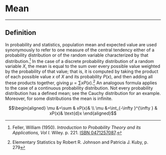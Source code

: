 # Mean
___
## Definition

In probability and statistics, population mean and expected value are used synonymously to refer to one measure of the central tendency either of a probability distribution or of the random variable characterized by that distribution.[^1] In the case of a discrete probability distribution of a random variable $X$, the mean is equal to the sum over every possible value weighted by the probability of that value; that is, it is computed by taking the product of each possible value $x$ of $X$ and its probability $P(x)$, and then adding all these products together, giving  $\mu =\sum xP(x)$.[^2] An analogous formula applies to the case of a continuous probability distribution. Not every probability distribution has a defined mean; see the Cauchy distribution for an example. Moreover, for some distributions the mean is infinite.




$$\begin{aligned}
   \mu &=\sum & xP(x)& \\
   \mu &=\int_{-\infty }^{\infty } & xP(x)& \text{d}x
\end{aligned}$$



[^1]: Feller, William (1950). *Introduction to Probability Theory and its Applications, Vol I.* Wiley. p. 221. [ISBN 0471257087](https://www.amazon.com/s?search-alias=stripbooks&field-isbn=0471257087).
[^2]:Elementary Statistics by Robert R. Johnson and Patricia J. Kuby, p. 279